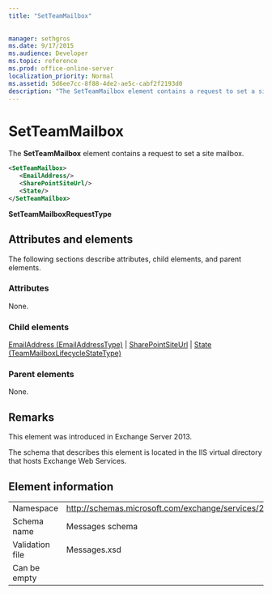 ```yaml
---
title: "SetTeamMailbox"
 
 
manager: sethgros
ms.date: 9/17/2015
ms.audience: Developer
ms.topic: reference
ms.prod: office-online-server
localization_priority: Normal
ms.assetid: 5d6ee7cc-8f88-4de2-ae5c-cabf2f2193d0
description: "The SetTeamMailbox element contains a request to set a site mailbox."
---
```


# SetTeamMailbox

The **SetTeamMailbox** element contains a request to set a site mailbox. 
  
```XML
<SetTeamMailbox>
   <EmailAddress/>
   <SharePointSiteUrl/>
   <State/>
</SetTeamMailbox>
```

 **SetTeamMailboxRequestType**
## Attributes and elements

The following sections describe attributes, child elements, and parent elements.
  
### Attributes

None.
  
### Child elements

[EmailAddress (EmailAddressType)](emailaddress-emailaddresstype.md) | [SharePointSiteUrl](sharepointsiteurl.md) | [State (TeamMailboxLifecycleStateType)](state-teammailboxlifecyclestatetype.md)
  
### Parent elements

None.
  
## Remarks

This element was introduced in Exchange Server 2013.
  
The schema that describes this element is located in the IIS virtual directory that hosts Exchange Web Services.
  
## Element information

|||
|:-----|:-----|
|Namespace  <br/> |http://schemas.microsoft.com/exchange/services/2006/messages  <br/> |
|Schema name  <br/> |Messages schema  <br/> |
|Validation file  <br/> |Messages.xsd  <br/> |
|Can be empty  <br/> ||
   

